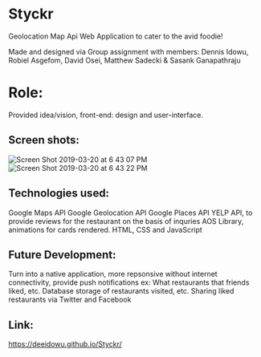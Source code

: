 # Styckr
Geolocation Map Api Web Application to cater to the avid foodie!

Made and designed via Group assignment with members: Dennis Idowu, Robiel Asgefom, David Osei, Matthew Sadecki & Sasank Ganapathraju

# Role:
 Provided idea/vision, front-end: design and user-interface.
 
## Screen shots:
![Screen Shot 2019-03-20 at 6 43 07 PM](https://user-images.githubusercontent.com/38046425/54724109-1b542400-4b40-11e9-916a-c1335e38b3c8.png)
![Screen Shot 2019-03-20 at 6 43 22 PM](https://user-images.githubusercontent.com/38046425/54724110-1c855100-4b40-11e9-9798-e1ec7e2a5fb5.png)

## Technologies used:
Google Maps API Google Geolocation API Google Places API YELP API, to provide reviews for the restaurant on the basis of inquries AOS Library, animations for cards rendered. HTML, CSS and JavaScript

## Future Development:
Turn into a native application, more repsonsive without internet connectivity, provide push notifications ex: What restaurants that friends liked, etc. Database storage of restaurants visited, etc. Sharing liked restaurants via Twitter and Facebook

## Link:
https://deeidowu.github.io/Styckr/
